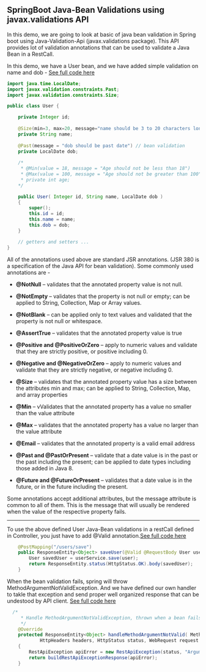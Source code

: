 ## SpringBoot Java-Bean Validations using javax.validations API
In this demo, we are going to look at basic of java bean validation in Spring boot using Java-Validation-Api (javax.validations package). This API provides lot of validation annotations that can be used to validate a Java Bean in a RestCall.

In this demo, we have a User bean, and we have added simple validation on name and dob - [See full code here](https://github.com/thedevd/techBlog/blob/master/springboot/restful-web-services/05-bean-validation/src/main/java/com/thedevd/springboot/bean/User.java)
```java
import java.time.LocalDate;
import javax.validation.constraints.Past;
import javax.validation.constraints.Size;

public class User {

	private Integer id;
	
	@Size(min=3, max=20, message="name should be 3 to 20 characters long") // bean validation
	private String name;
	
	@Past(message = "dob should be past date") // bean validation
	private LocalDate dob;
	
	/*
	 * @Min(value = 18, message = "Age should not be less than 18")
	 * @Max(value = 100, message = "Age should not be greater than 100")
	 * private int age;
    */

	public User( Integer id, String name, LocalDate dob )
	{
		super();
		this.id = id;
		this.name = name;
		this.dob = dob;
	}

	// getters and setters ...
}
```

All of the annotations used above are standard JSR annotations. (JSR 380 is a specification of the Java API for bean validation). Some commonly used annotations are -
* **@NotNull** – validates that the annotated property value is not null.
* **@NotEmpty** – validates that the property is not null or empty; can be applied to String, Collection, Map or Array values.
* **@NotBlank** – can be applied only to text values and validated that the property is not null or whitespace.

* **@AssertTrue** – validates that the annotated property value is true
* **@Positive and @PositiveOrZero** – apply to numeric values and validate that they are strictly positive, or positive including 0.
* **@Negative and @NegativeOrZero** – apply to numeric values and validate that they are strictly negative, or negative including 0.

* **@Size** – validates that the annotated property value has a size between the attributes min and max; can be applied to String, Collection, Map, and array properties
* **@Min** – vValidates that the annotated property has a value no smaller than the value attribute
* **@Max** – validates that the annotated property has a value no larger than the value attribute
* **@Email** – validates that the annotated property is a valid email address

* **@Past and @PastOrPresent** – validate that a date value is in the past or the past including the present; can be applied to date types including those added in Java 8.
* **@Future and @FutureOrPresent** – validates that a date value is in the future, or in the future including the present.

Some annotations accept additional attributes, but the message attribute is common to all of them. This is the message that will usually be rendered when the value of the respective property fails.
<hr/>

To use the above defined User Java-Bean validations in a restCall defined in Controller, you just have to add @Valid annotation.[See full code here](https://github.com/thedevd/techBlog/blob/master/springboot/restful-web-services/05-bean-validation/src/main/java/com/thedevd/springboot/controller/UserController.java)
```java
	@PostMapping("/users/save")
	public ResponseEntity<Object> saveUser(@Valid @RequestBody User user) { // @Valid enables the bean validation
		User savedUser = userService.save(user);
		return ResponseEntity.status(HttpStatus.OK).body(savedUser);
	}
```
When the bean validation fails, spring will throw MethodArgumentNotValidException. And we have defined our own handler to takle that exception and send proper well organized response that can be undestood by API client. [See full code here](https://github.com/thedevd/techBlog/blob/master/springboot/restful-web-services/05-bean-validation/src/main/java/com/thedevd/springboot/exceptionhandler/CustomGlobalExceptionHandler.java)
```java
  /*
	 * Handle MethodArgumentNotValidException, thrown when a bean fails @Valid validations
	 */
	@Override
	protected ResponseEntity<Object> handleMethodArgumentNotValid( MethodArgumentNotValidException ex,
			HttpHeaders headers, HttpStatus status, WebRequest request )
	{
		RestApiException apiError = new RestApiException(status, "Arguments validation failed", ex);
		return buildRestApiExceptionResponse(apiError);
	}
```




